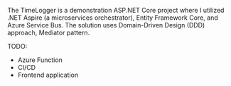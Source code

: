 The TimeLogger is a demonstration ASP.NET Core project where I utilized .NET Aspire (a microservices orchestrator), Entity Framework Core, and Azure Service Bus. The solution uses Domain-Driven Design (DDD) approach, Mediator pattern.

TODO:
- Azure Function
- CI/CD
- Frontend application